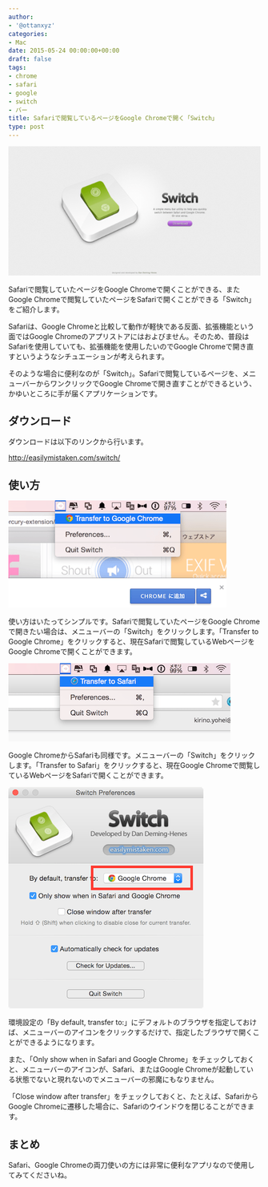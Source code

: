 ```yaml
---
author:
- '@ottanxyz'
categories:
- Mac
date: 2015-05-24 00:00:00+00:00
draft: false
tags:
- chrome
- safari
- google
- switch
- バー
title: Safariで閲覧しているページをGoogle Chromeで開く「Switch」
type: post
---
```


![](150524-5561678af0283.png)






Safariで閲覧していたページをGoogle Chromeで開くことができる、またGoogle Chromeで閲覧していたページをSafariで開くことができる「Switch」をご紹介します。





Safariは、Google Chromeと比較して動作が軽快である反面、拡張機能という面ではGoogle Chromeのアプリストアにはおよびません。そのため、普段はSafariを使用していても、拡張機能を使用したいのでGoogle Chromeで開き直すというようなシチュエーションが考えられます。





そのような場合に便利なのが「Switch」。Safariで閲覧しているページを、メニューバーからワンクリックでGoogle Chromeで開き直すことができるという、かゆいところに手が届くアプリケーションです。





## ダウンロード





ダウンロードは以下のリンクから行います。



http://easilymistaken.com/switch/



## 使い方





![](150524-55616b0927fb3.png)






使い方はいたってシンプルです。Safariで閲覧していたページをGoogle Chromeで開きたい場合は、メニューバーの「Switch」をクリックします。「Transfer to Google Chrome」をクリックすると、現在Safariで閲覧しているWebページをGoogle Chromeで開くことができます。





![](150524-55616d6e1138f.png)






Google ChromeからSafariも同様です。メニューバーの「Switch」をクリックします。「Transfer to Safari」をクリックすると、現在Google Chromeで閲覧しているWebページをSafariで開くことができます。





![](150524-55616b0dd2298.png)






環境設定の「By default, transfer to:」にデフォルトのブラウザを指定しておけば、メニューバーのアイコンをクリックするだけで、指定したブラウザで開くことができるようになります。





また、「Only show when in Safari and Google Chrome」をチェックしておくと、メニューバーのアイコンが、Safari、またはGoogle Chromeが起動している状態でないと現れないのでメニューバーの邪魔にもなりません。





「Close window after transfer」をチェックしておくと、たとえば、SafariからGoogle Chromeに遷移した場合に、Safariのウインドウを閉じることができます。





## まとめ





Safari、Google Chromeの両刀使いの方には非常に便利なアプリなので使用してみてくださいね。